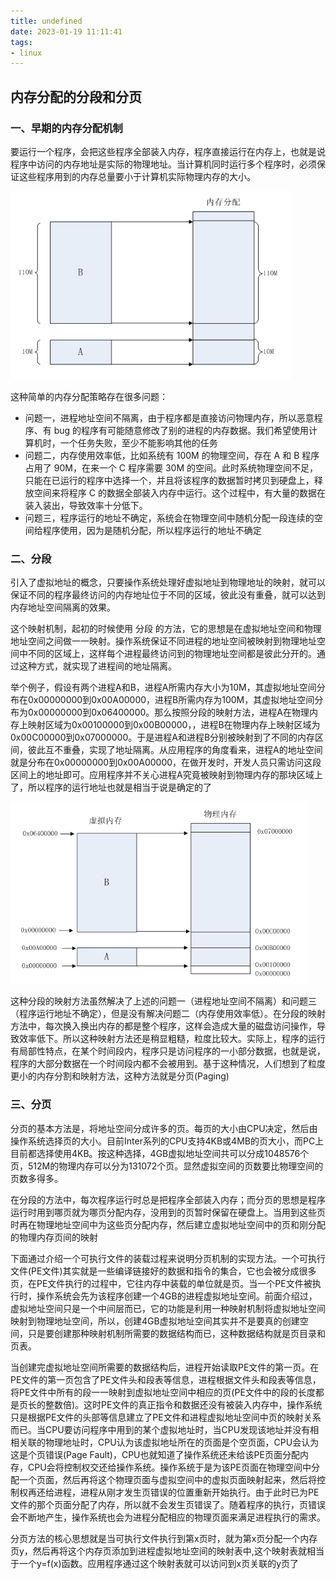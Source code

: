 ```yaml
---
title: undefined
date: 2023-01-19 11:11:41
tags:
- linux
---
```


## 内存分配的分段和分页

### 一、早期的内存分配机制

要运行一个程序，会把这些程序全部装入内存，程序直接运行在内存上，也就是说程序中访问的内存地址是实际的物理地址。当计算机同时运行多个程序时，必须保证这些程序用到的内存总量要小于计算机实际物理内存的大小。

<img src="./image/早期的内存分配.png" style="zoom:80%;" />

这种简单的内存分配策略存在很多问题：

- 问题一，进程地址空间不隔离，由于程序都是直接访问物理内存，所以恶意程序、有 bug 的程序有可能随意修改了别的进程的内存数据。我们希望使用计算机时，一个任务失败，至少不能影响其他的任务
- 问题二，内存使用效率低，比如系统有 100M 的物理空间，存在 A 和 B 程序占用了 90M，在来一个 C 程序需要 30M 的空间。此时系统物理空间不足，只能在已运行的程序中选择一个，并且将该程序的数据暂时拷贝到硬盘上，释放空间来将程序 C 的数据全部装入内存中运行。这个过程中，有大量的数据在装入装出，导致效率十分低下。
- 问题三，程序运行的地址不确定，系统会在物理空间中随机分配一段连续的空间给程序使用，因为是随机分配，所以程序运行的地址不确定

### 二、分段

引入了虚拟地址的概念，只要操作系统处理好虚拟地址到物理地址的映射，就可以保证不同的程序最终访问的内存地址位于不同的区域，彼此没有重叠，就可以达到内存地址空间隔离的效果。

这个映射机制，起初的时候使用 分段 的方法，它的思想是在虚拟地址空间和物理地址空间之间做一一映射。操作系统保证不同进程的地址空间被映射到物理地址空间中不同的区域上，这样每个进程最终访问到的物理地址空间都是彼此分开的。通过这种方式，就实现了进程间的地址隔离。

举个例子，假设有两个进程A和B，进程A所需内存大小为10M，其虚拟地址空间分布在0x00000000到0x00A00000，进程B所需内存为100M，其虚拟地址空间分布为0x00000000到0x06400000。那么按照分段的映射方法，进程A在物理内存上映射区域为0x00100000到0x00B00000，，进程B在物理内存上映射区域为0x00C00000到0x07000000。于是进程A和进程B分别被映射到了不同的内存区间，彼此互不重叠，实现了地址隔离。从应用程序的角度看来，进程A的地址空间就是分布在0x00000000到0x00A00000，在做开发时，开发人员只需访问这段区间上的地址即可。应用程序并不关心进程A究竟被映射到物理内存的那块区域上了，所以程序的运行地址也就是相当于说是确定的了

<img src="./image/分段方式的内存映射.png" style="zoom:70%;" />

这种分段的映射方法虽然解决了上述的问题一（进程地址空间不隔离）和问题三（程序运行地址不确定），但是没有解决问题二（内存使用效率低）。在分段的映射方法中，每次换入换出内存的都是整个程序，这样会造成大量的磁盘访问操作，导致效率低下。所以这种映射方法还是稍显粗糙，粒度比较大。实际上，程序的运行有局部性特点，在某个时间段内，程序只是访问程序的一小部分数据，也就是说，程序的大部分数据在一个时间段内都不会被用到。基于这种情况，人们想到了粒度更小的内存分割和映射方法，这种方法就是分页(Paging)

### 三、分页

分页的基本方法是，将地址空间分成许多的页。每页的大小由CPU决定，然后由操作系统选择页的大小。目前Inter系列的CPU支持4KB或4MB的页大小，而PC上目前都选择使用4KB。按这种选择，4GB虚拟地址空间共可以分成1048576个页，512M的物理内存可以分为131072个页。显然虚拟空间的页数要比物理空间的页数多得多。

 在分段的方法中，每次程序运行时总是把程序全部装入内存；而分页的思想是程序运行时用到哪页就为哪页分配内存，没用到的页暂时保留在硬盘上。当用到这些页时再在物理地址空间中为这些页分配内存，然后建立虚拟地址空间中的页和刚分配的物理内存页间的映射

下面通过介绍一个可执行文件的装载过程来说明分页机制的实现方法。一个可执行文件(PE文件)其实就是一些编译链接好的数据和指令的集合，它也会被分成很多页，在PE文件执行的过程中，它往内存中装载的单位就是页。当一个PE文件被执行时，操作系统会先为该程序创建一个4GB的进程虚拟地址空间。前面介绍过，虚拟地址空间只是一个中间层而已，它的功能是利用一种映射机制将虚拟地址空间映射到物理地址空间，所以，创建4GB虚拟地址空间其实并不是要真的创建空间，只是要创建那种映射机制所需要的数据结构而已，这种数据结构就是页目录和页表。

当创建完虚拟地址空间所需要的数据结构后，进程开始读取PE文件的第一页。在PE文件的第一页包含了PE文件头和段表等信息，进程根据文件头和段表等信息，将PE文件中所有的段一一映射到虚拟地址空间中相应的页(PE文件中的段的长度都是页长的整数倍)。这时PE文件的真正指令和数据还没有被装入内存中，操作系统只是根据PE文件的头部等信息建立了PE文件和进程虚拟地址空间中页的映射关系而已。当CPU要访问程序中用到的某个虚拟地址时，当CPU发现该地址并没有相相关联的物理地址时，CPU认为该虚拟地址所在的页面是个空页面，CPU会认为这是个页错误(Page Fault)，CPU也就知道了操作系统还未给该PE页面分配内存，CPU会将控制权交还给操作系统。操作系统于是为该PE页面在物理空间中分配一个页面，然后再将这个物理页面与虚拟空间中的虚拟页面映射起来，然后将控制权再还给进程，进程从刚才发生页错误的位置重新开始执行。由于此时已为PE文件的那个页面分配了内存，所以就不会发生页错误了。随着程序的执行，页错误会不断地产生，操作系统也会为进程分配相应的物理页面来满足进程执行的需求。

分页方法的核心思想就是当可执行文件执行到第x页时，就为第x页分配一个内存页y，然后再将这个内存页添加到进程虚拟地址空间的映射表中,这个映射表就相当于一个y=f(x)函数。应用程序通过这个映射表就可以访问到x页关联的y页了













